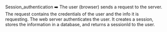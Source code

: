 Session_authentication ➡️ The user (browser) sends a request to the server. The request contains the credentials of the user and the info it is requesting. The web server authenticates the user. It creates a session, stores the information in a database, and returns a sessionId to the user.
